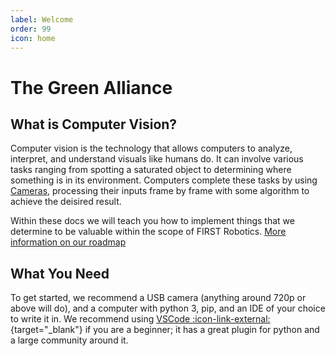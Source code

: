 ```yaml
---
label: Welcome
order: 99
icon: home
---
```

# The Green Alliance

## What is Computer Vision?
Computer vision is the technology that allows computers to analyze, interpret,
and understand visuals like humans do. It can involve various tasks ranging
from spotting a saturated object to determining where something is in its
environment. Computers complete these tasks by using [Cameras](cameras/index.md),
processing their inputs frame by frame with some algorithm to achieve the deisired
result.

Within these docs we will teach you how to implement things that we determine to
be valuable within the scope of FIRST Robotics. [More information on our roadmap](meta/version.md)

## What You Need
To get started, we recommend a USB camera (anything around 720p or above will do), 
and a computer with python 3, pip, and an IDE of your choice to write it in. We 
recommend using [VSCode :icon-link-external:](https://code.visualstudio.com/){target="_blank"} if you are a beginner; 
it has a great plugin for python and a large community around it.
